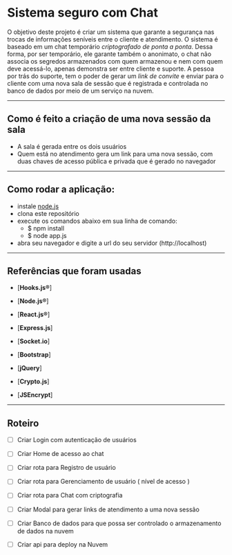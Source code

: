 # Sistema seguro com Chat 

O objetivo deste projeto é criar um sistema que garante a segurança nas trocas de informações seníveis entre o cliente e atendimento. O sistema é baseado em um chat temporário *criptografado de ponta a ponta*. Dessa forma, por ser temporário, ele garante também o anonimato, o chat não associa os segredos armazenados com quem armazenou e nem com quem deve acessá-lo, apenas demonstra ser entre cliente e suporte. 
A pessoa por trás do suporte, tem o poder de gerar um *link de convite* e enviar para o cliente com uma nova sala de sessão que é registrada e controlada no banco de dados por meio de um serviço na nuvem. 

-----------------------
## Como é feito a criação de uma nova sessão da sala 

* A sala é gerada entre os dois usuários
* Quem está no atendimento gera um link para uma nova sessão, com duas chaves de acesso pública e privada que é gerado no navegador 
 
-----------------------
## Como rodar a aplicação: 

* instale [node.js](https://nodejs.org)
* clona este repositório
* execute os comandos abaixo em sua linha de comando:
    + $ npm install
    + $ node app.js
* abra seu navegador e digite a url do seu servidor (http://localhost)

-----------------------
## Referências que foram usadas

* [**Hooks.js®**] 

* [**Node.js®**] 

* [**React.js®**] 

* [**Express.js**] 

* [**Socket.io**] 

* [**Bootstrap**] 

* [**jQuery**]  

* [**Crypto.js**] 

* [**JSEncrypt**] 

-----------------------
## Roteiro

- [ ] Criar Login com autenticação de usuários
- [ ] Criar Home de acesso ao chat 
- [ ] Criar rota para Registro de usuário
- [ ] Criar rota para Gerenciamento de usuário ( nível de acesso )
- [ ] Criar rota para Chat com criptografia 
- [ ] Criar Modal para gerar links de atendimento a uma nova sessão 
- [ ] Criar Banco de dados para que possa ser controlado o armazenamento de dados na nuvem
- [ ] Criar api para deploy na Nuvem












